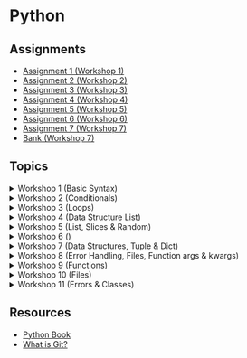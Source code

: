 # Python

## Assignments
- [Assignment 1 (Workshop 1)](https://classroom.github.com/a/JfJHanOt)
- [Assignment 2 (Workshop 2)](https://classroom.github.com/a/Q5yvY7Sr)
- [Assignment 3 (Workshop 3)](https://classroom.github.com/a/HzndXCED)
- [Assignment 4 (Workshop 4)](https://classroom.github.com/a/UH8F8LOE)
- [Assignment 5 (Workshop 5)](https://classroom.github.com/a/pCZ6jljy)
- [Assignment 6 (Workshop 6)](https://classroom.github.com/a/SE7UNEpI)
- [Assignment 7 (Workshop 7)](https://classroom.github.com/a/xUlT3AEm)
- [Bank (Workshop 7)](./workshop_7/bank.py)

## Topics


<details>
    <summary>Workshop 1 (Basic Syntax)</summary>
    <br>
    <ul>
        <li>How python works</li>
        <li>Working with values</li>
        <li>Data Types (string; int; float; bool)</li>
        <li>Math Operators</li>
        <li>Comparison Operators</li>
        <li>Assignment Operators</li>
    </ul>
</details>


<details>
    <summary>Workshop 2 (Conditionals)</summary>
    <br>
    <ul>
        <li>Variables</li>
        <li>Getting user input</li>
        <li>String Methods</li>
    </ul>
</details>


<details>
    <summary>Workshop 3 (Loops)</summary>
    <br>
    <ul>
        <li>Type Casting</li>
        <li>Logical Operators</li>
        <li>Conditional Statements</li>
        <li>Loops (for, while)</li>
        <li>in operator</li>
        <li>range function</li>
        <li>continue & break statements</li>
        <li>Data Structure - list</li>
    </ul>
</details>

<details>
    <summary>Workshop 4 (Data Structure List)</summary>
    <br>
    <ul>
        <li>Working with list</li>
        <li>Accessing elements</li>
        <li>Adding new elements</li>
        <li>Updating elements</li>
        <li>Removing elements</li>
        <li>Searching</li>
        <li>Sorting</li>
    </ul>
</details>


<details>
    <summary>Workshop 5 (List, Slices & Random)</summary>
    <br>
    <ul>
        <li>Searching in list</li>
        <li>Sorting list</li>
        <li>Slices</li>
        <li>Random Numbers</li>
    </ul>
</details>

<details>
    <summary>Workshop 6 ()</summary>
    <br>
    <ul>
        <li>Working with lists<li>
        <li>Prime Numbers</li>
    </ul>
</details>

<details>
    <summary>Workshop 7 (Data Structures, Tuple & Dict)</summary>
    <br>
    <ul>
        <li>Tuple</li>
        <li>Sorting</li>
        <li>Dictionaries</li>
        <li>Working with Dict</li>
        <li>Nesting</li>
    </ul>
</details>

<details>
    <summary>Workshop 8 (Error Handling, Files, Function args & kwargs)</summary>
    <br>
    <ul>
        <li>try, except</li>
        <li>*args, **kwargs</li>
        <li>Return Values</li>
    </ul>
</details>


<details>
    <summary>Workshop 9 (Functions)</summary>
    <br>
    <ul>
        <li>List Comprehension</li>
        <li>Multidimesional list</li>
        <li>Function Scopes</li>
        <li>Default values</li>
        <li>Keywrod arguments</li>
        <li>Arbitrary Arguments</li>
        <li>List as default value</li>
    </ul>
</details>


<details>
    <summary>Workshop 10 (Files)</summary>
    <br>
    <ul>
        <li>Reading from a file</li>
        <li>Writing to a file</li>
        <li>Appending to a file</li>
    </ul>
</details>


<details>
    <summary>Workshop 11 (Errors & Classes)</summary>
    <br>
    <ul>
        <li>Handling Exceptions</li>
        <li>Using raise keyword</li>
        <li>Using else keyword</li>
        <li>Using finally keyword</li>
        <li>Introduction OOP</li>
        <li>Defining classes with their attributes and functionality (methods)</li>
        <li>Creating objects</li>
        <li>Accessing attributes and methods</li>
        <li>What is constructor</li>
        <li>What is self</li>
        <li>dunders (__init__, __str__, __add__)</li>
    </ul>
</details>




## Resources
- [Python Book](https://1drv.ms/b/c/8e182a6cb0324966/EWZJMrBsKhgggI5VQgEAAAABLJ8MAd28svlg3TBhDbGtJA?e=aUraJO)
- [What is Git?](https://www.youtube.com/watch?v=HkdAHXoRtos)